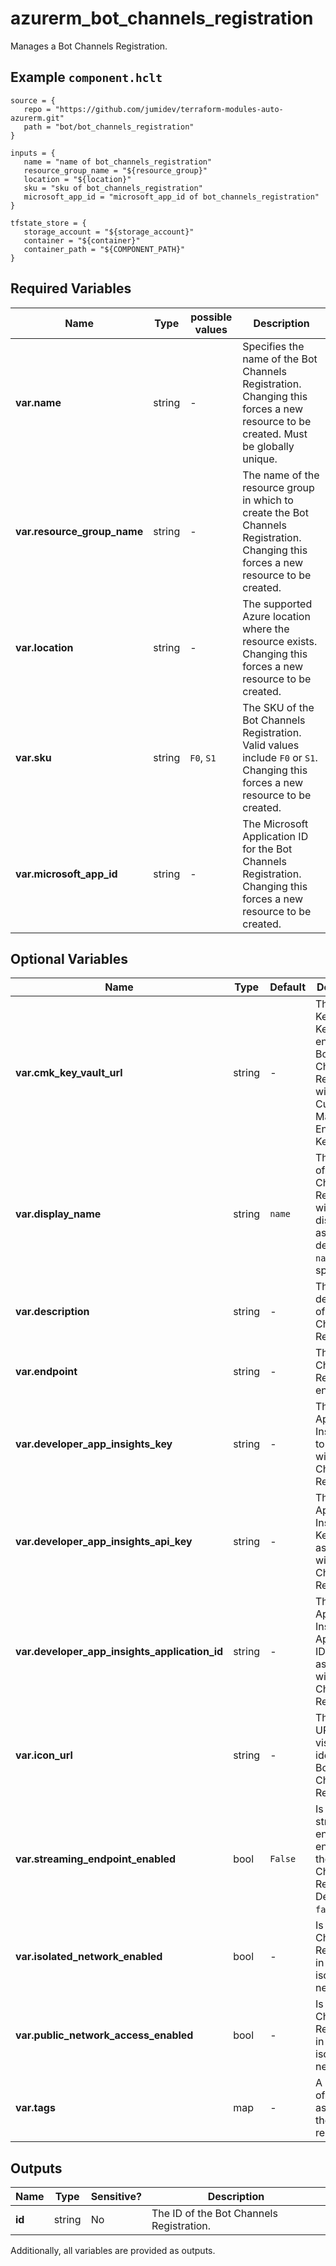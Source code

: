 # azurerm_bot_channels_registration

Manages a Bot Channels Registration.

## Example `component.hclt`

```hcl
source = {
   repo = "https://github.com/jumidev/terraform-modules-auto-azurerm.git" 
   path = "bot/bot_channels_registration" 
}

inputs = {
   name = "name of bot_channels_registration" 
   resource_group_name = "${resource_group}" 
   location = "${location}" 
   sku = "sku of bot_channels_registration" 
   microsoft_app_id = "microsoft_app_id of bot_channels_registration" 
}

tfstate_store = {
   storage_account = "${storage_account}" 
   container = "${container}" 
   container_path = "${COMPONENT_PATH}" 
}

```

## Required Variables

| Name | Type |  possible values |  Description |
| ---- | --------- |  ----------- | ----------- |
| **var.name** | string |  -  |  Specifies the name of the Bot Channels Registration. Changing this forces a new resource to be created. Must be globally unique. | 
| **var.resource_group_name** | string |  -  |  The name of the resource group in which to create the Bot Channels Registration. Changing this forces a new resource to be created. | 
| **var.location** | string |  -  |  The supported Azure location where the resource exists. Changing this forces a new resource to be created. | 
| **var.sku** | string |  `F0`, `S1`  |  The SKU of the Bot Channels Registration. Valid values include `F0` or `S1`. Changing this forces a new resource to be created. | 
| **var.microsoft_app_id** | string |  -  |  The Microsoft Application ID for the Bot Channels Registration. Changing this forces a new resource to be created. | 

## Optional Variables

| Name | Type |  Default  |  Description |
| ---- | --------- |  ----------- | ----------- |
| **var.cmk_key_vault_url** | string |  -  |  The CMK Key Vault Key URL to encrypt the Bot Channels Registration with the Customer Managed Encryption Key. | 
| **var.display_name** | string |  `name`  |  The name of the Bot Channels Registration will be displayed as. This defaults to `name` if not specified. | 
| **var.description** | string |  -  |  The description of the Bot Channels Registration. | 
| **var.endpoint** | string |  -  |  The Bot Channels Registration endpoint. | 
| **var.developer_app_insights_key** | string |  -  |  The Application Insights Key to associate with the Bot Channels Registration. | 
| **var.developer_app_insights_api_key** | string |  -  |  The Application Insights API Key to associate with the Bot Channels Registration. | 
| **var.developer_app_insights_application_id** | string |  -  |  The Application Insights Application ID to associate with the Bot Channels Registration. | 
| **var.icon_url** | string |  -  |  The icon URL to visually identify the Bot Channels Registration. | 
| **var.streaming_endpoint_enabled** | bool |  `False`  |  Is the streaming endpoint enabled for the Bot Channels Registration. Defaults to `false`. | 
| **var.isolated_network_enabled** | bool |  -  |  Is the Bot Channels Registration in an isolated network? | 
| **var.public_network_access_enabled** | bool |  -  |  Is the Bot Channels Registration in an isolated network? | 
| **var.tags** | map |  -  |  A mapping of tags to assign to the resource. | 



## Outputs

| Name | Type | Sensitive? | Description |
| ---- | ---- | --------- | --------- |
| **id** | string | No  | The ID of the Bot Channels Registration. | 

Additionally, all variables are provided as outputs.
